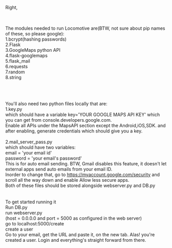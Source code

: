 Right,
<br>
<br>
<br>

The modules needed to run Locomotive are(BTW, not sure about pip names of these, so please google):<br>
1.bcrypt(hashing passwords)<br>
2.Flask<br>
3.GoogleMaps python API<br>
4.flask-googlemaps<br>
5.flask_mail<br>
6.requests<br>
7.random<br>
8.string<br>

<br><br><br>
You'll also need two python files locally that are:<br>
1.key.py<br>
which should have a variable key='YOUR GOOGLE MAPS API KEY' which you can get from console.developers.google.com.<br> 
Enable all APIs under the MapsAPI section except the Android,iOS,SDK. and after enabling, generate credentials which should give you a key.<br><br>
2.mail_server_pass.py<br>
which should have two variables:<br>
email = 'your email id'<br>
password = 'your email's password'<br>
This is for auto email sending. BTW, Gmail disables this feature, it doesn't let external apps send auto emails from your email ID.<br>
Inorder to change that, go to https://myaccount.google.com/security and scroll all the way down and enable Allow less secure apps.<br>
Both of these files should be stored alongside webserver.py and DB.py
<br><br><br>
To get started running it<br>
Run DB.py<br>
run webserver.py<br>
(host = 0.0.0.0 and port = 5000 as configured in the web server)<br>
go to localhost:5000/create <br>
create a user<br>
Go to your email, get the URL and paste it, on the new tab. Alas! you're created a user. Login and everything's straight forward from there.




